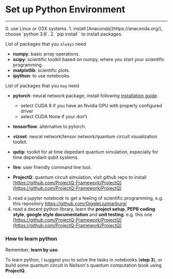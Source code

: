 # Set up Python Environment
<hr>
0. use Linux or OSX systems.
1. install [Anaconda](https://anaconda.org/), choose `python 3.6`.
2. `pip install <package-name>` to install packages.

List of packages that you `always` need
    
* **numpy**: basic array operations.
* **scipy**: scientific toolkit based on numpy, where you start your scientific programming.
* **matplotlib**: scientific plots.
* **ipython**: to use notebooks.

List of packages that you `may` need

* **pytorch**: neural network package, install following [installation guide](http://pytorch.org/).

    * select CUDA 8 if you have an Nvidia GPU with properly configured driver
    * select CUDA None if your don’t

* **tensorflow**: alternative to pytorch.
* **viznet**: neural network/tensor network/quantum circuit visualization toolkit.
* **qutip**: toolkit for at time depedant quantum simulation, especially for time dependant qubit systems.
* **fire**: user friendly command line tool.
* **ProjectQ**: quantum circuit simulation, visit github repo to install [https://github.com/ProjectQ-Framework/ProjectQ](https://github.com/ProjectQ-Framework/ProjectQ)

3. read a jupyter notebook to get a feeling of scientific programming, e.g. this repository https://github.com/GiggleLiu/marburg/
4. read a decent python library, learn the **project setup**, **PEP8 coding style**, **google style documentation** and **unit testing**.
e.g. this one [https://github.com/ProjectQ-Framework/ProjectQ](https://github.com/ProjectQ-Framework/ProjectQ)

### How to learn python
Remember, **learn by use**.

To learn python, I suggest you to solve the tasks in notebooks (**step 3**),
or build some quantum circuit in Neilson's quantum computation book using **ProjectQ**.
